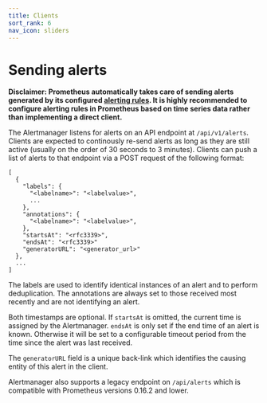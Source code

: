 ```yaml
---
title: Clients
sort_rank: 6
nav_icon: sliders
---
```


# Sending alerts

__**Disclaimer**: Prometheus automatically takes care of sending alerts
generated by its configured [alerting rules](../rules). It is highly
recommended to configure alerting rules in Prometheus based on time series
data rather than implementing a direct client.__

The Alertmanager listens for alerts on an API endpoint at `/api/v1/alerts`.
Clients are expected to continously re-send alerts as long as they are still
active (usually on the order of 30 seconds to 3 minutes).
Clients can push a list of alerts to that endpoint via a POST request of
the following format:

```
[
  {
    "labels": {
      "<labelname>": "<labelvalue>",
      ...
    },
    "annotations": {
      "<labelname>": "<labelvalue>",
    },
    "startsAt": "<rfc3339>",
    "endsAt": "<rfc3339>"
    "generatorURL": "<generator_url>"
  },
  ...
]
```

The labels are used to identify identical instances of an alert and to perform
deduplication. The annotations are always set to those received most recently
and are not identifying an alert.

Both timestamps are optional. If `startsAt` is omitted, the current time
is assigned by the Alertmanager. `endsAt` is only set if the end time of an
alert is known. Otherwise it will be set to a configurable timeout period from
the time since the alert was last received.

The `generatorURL` field is a unique back-link which identifies the causing
entity of this alert in the client.

Alertmanager also supports a legacy endpoint on `/api/alerts` which is
compatible with Prometheus versions 0.16.2 and lower.
